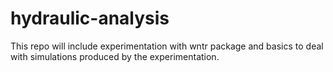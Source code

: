 # hydraulic-analysis
This repo will include experimentation with wntr package and basics to deal with simulations produced by the experimentation.
